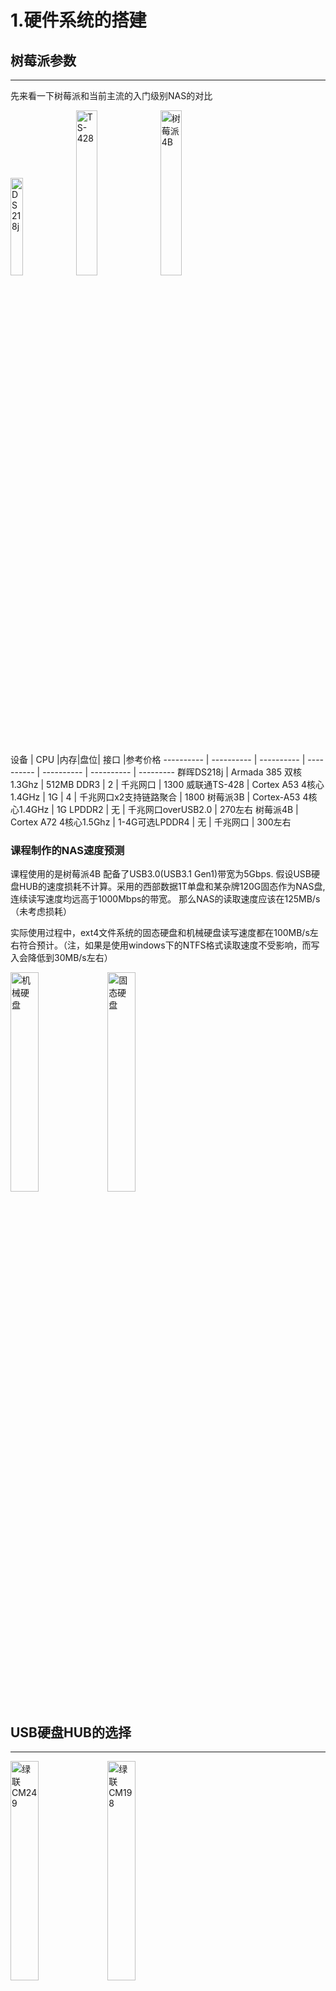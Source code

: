 # 1.硬件系统的搭建
## 树莓派参数
----------
先来看一下树莓派和当前主流的入门级别NAS的对比

<img src="https://img.alicdn.com/imgextra/https://img.alicdn.com/imgextra/i3/2097832145/O1CN01s0XMZ91RiS9KI5NTn_!!2097832145.png_430x430q90.jpg" width="20%" title="DS218j">
<img src="https://gd2.alicdn.com/imgextra/i2/3525591994/O1CN012BRonB1QbILsEBd0U_!!3525591994.jpg" width="26%" title="TS-428">
<img src="https://img.alicdn.com/imgextra/i3/2206856013549/O1CN014xMTCG1c5UD9LJYZ4_!!2206856013549.jpg_430x430q90.jpg" width="26%" title="树莓派4B">

 设备 | CPU |内存|盘位| 接口 |参考价格
 ---------- | ---------- | ---------- | ---------- | ---------- | ---------- | --------- 
 群晖DS218j | Armada 385 双核1.3Ghz | 512MB DDR3 | 2 | 千兆网口 | 1300
 威联通TS-428 | Cortex A53 4核心1.4GHz | 1G  | 4 | 千兆网口x2支持链路聚合 | 1800
 树莓派3B | Cortex-A53 4核心1.4GHz | 1G LPDDR2 | 无 | 千兆网口overUSB2.0 | 270左右
 树莓派4B | Cortex A72 4核心1.5Ghz | 1-4G可选LPDDR4 | 无 | 千兆网口 | 300左右


### 课程制作的NAS速度预测
课程使用的是树莓派4B 配备了USB3.0(USB3.1 Gen1)带宽为5Gbps.
假设USB硬盘HUB的速度损耗不计算。采用的西部数据1T单盘和某杂牌120G固态作为NAS盘,连续读写速度均远高于1000Mbps的带宽。
那么NAS的读取速度应该在125MB/s（未考虑损耗）

实际使用过程中，ext4文件系统的固态硬盘和机械硬盘读写速度都在100MB/s左右符合预计。（注，如果是使用windows下的NTFS格式读取速度不受影响，而写入会降低到30MB/s左右）

<img src="/pic/1.png" width="30%" title="机械硬盘">
<img src="/pic/2.png" width="30%" title="固态硬盘">

## USB硬盘HUB的选择
---------

<img src="https://gd1.alicdn.com/imgextra/i1/90020378/O1CN01hChSlm1EfAGVDLRTk_!!90020378.jpg" width="30%" title="绿联CM249">
<img src="https://gd3.alicdn.com/imgextra/i3/90020378/O1CN01JENU5W1EfAFys84tj_!!90020378.jpg" width="30%" title="绿联CM198">

上面两个设备由左到右分别为绿联CM249,绿联CM198。课程选择后者（不带脱机拷贝功能）。


 设备 | 盘位 |单盘最大容量|传输带宽| 特别功能 |参考价格
:------:|:------:|:------:|:------:|:------:|:------:|:------:
 CM249 | 2 | 16T |5Gbps| 硬件RAID0/1 |569
 CM198 | 2 | 12T |5Gbps| 可选脱机拷贝 |149

设备的推荐原因
>CM249,由于OMV不支持USB接入硬盘的RAID设置。所以如果有RAID0/1的需求的用户可以选择这款设备

>CM198,便于摆放，价格合适。

如果大家需要购买其他型号的USB硬盘HUB，购买时参考一下单盘最大容量，盘位，以及传输带宽。由于USB3.0 改名为USB3.1 Gen1。需要与USB3.1 Gen2区分开了，后者有10Gbps的带宽。另外，尽量购买带外接电源的设备，树莓派的USB供电能力很弱。

## 交换机
-------------
交换机往往是NAS系统中容易忽视的一环。一般连接NAS的方式，是电脑和NAS都连接到路由器中。如果路由器的lan口是千兆的话，那么速度上面就没有什么问题。如果路由器不是千兆LAN口，那么我们就需要加入一个千兆的交换机。

<img src="https://img.alicdn.com/imgextra/i2/804068890/TB2bk.aGrSYBuNjSspfXXcZCpXa_!!804068890.jpg_430x430q90.jpg" width="30%" title="绿联CM198">

千兆交换机的选择可以随意。试验环境中使用的是水星的5口千兆交换机，价格为45元。

## 连接线材与其他
-------------
网线选择六类线即可。树莓派使用SD卡class10 16G以上。

## 视频中设备价格
--------------
树莓派4B-2G 289+绿联CM198 128+水星交换机 45+ 内存卡16G 24=486元（不含网线和硬盘）



# 2.树莓派安装OMV
## 在SD卡中烧录系统（演示包括下载网站，烧录工具）
### 下载镜像和烧录工具
--------------
镜像地址: https://www.raspberrypi.org/downloads/raspbian/  
烧录工具地址： https://www.balena.io/etcher/

### 烧录镜像
--------------
1.在SD卡中创建wpa_supplicant.conf(内容如下)来连接wifi（不推荐，建议使用有线连接），另外创建空的名为SSH的文件来开启SSH。

	country=CN
	ctrl_interface=DIR=/var/run/wpa_supplicant GROUP=netdev
	update_config=1
	network={
	ssid="连接的wifi名称"
	psk="wifi的密码"
	key_mgmt=WPA-PSK
	priority=1
	}

## 通过putty来连接树莓派,并开始安装OMV
--------------
>初始用户名为pi，密码为raspberry

### 修改树莓派apt的源地址，添加OMV的源地址
--------------

>A.修改源地址

>>     sudo nano /etc/apt/sources.list

>>将原有地址注释掉，同时添加下面的地址


>>     deb http://mirrors.aliyun.com/raspbian/raspbian/ buster main contrib non-free rpi
>>     deb-src http://mirrors.aliyun.com/raspbian/raspbian/ buster main contrib non-free rpi

>B.添加OMV地址

>>     sudo nano /etc/apt/sources.list.d/openmediavault.list

>>将下列内容写入文件中

>>     deb https://packages.openmediavault.org/public usul main
>>     deb https://downloads.sourceforge.net/project/openmediavault/packages usul main
>>     ##Uncomment the following line to add software from the proposed repository.
>>     deb https://packages.openmediavault.org/public usul-proposed main
>>     #deb https://downloads.sourceforge.net/project/openmediavault/packages usul-proposed main
>>     ##This software is not part of OpenMediaVault, but is offered by third-party
>>     ##developers as a service to OpenMediaVault users.
>>     #deb https://packages.openmediavault.org/public usul partner
>>     #deb https://downloads.sourceforge.net/project/openmediavault/packages usul partner

>最后更新一下apt

>>     sudo apt-get update

### 创建安装脚本、下载安装OMV
--------------

>A.在~目录下，创建OMV文件

>>     sudo nano OMV

>将下面的内容加入到其中

>>     export LANG=C.UTF-8
>>     export DEBIAN_FRONTEND=noninteractive
>>     export APT_LISTCHANGES_FRONTEND=none
>>     wget -O "/etc/apt/trusted.gpg.d/openmediavault-archive-keyring.asc" 	https://packages.openmediavault.org/public/archive.key
>>      apt-key add "/etc/apt/trusted.gpg.d/openmediavault-archive-keyring.asc"
>>      apt-get update
>>      apt-get --yes --auto-remove --show-upgraded \
>>      		--allow-downgrades --allow-change-held-packages \
>>      		--no-install-recommends \
>>      		--option Dpkg::Options::="--force-confdef" \
>>      		--option DPkg::Options::="--force-confold" \
>>      		install openmediavault-keyring openmediavault

>文件编辑完毕后，输入<u>sudo sh OMV</u>运行，等待下载安装完毕。   
## 至此OMV的安装已经完成了，浏览器输入树莓派IP进入UI界面
--------------

openmediavault初始用户名密码为admin、openmediavault。

# 2.OMV的基本配置
 > 在配置OMV的过程中如果webUI上方弹出了下面的黄色标语。可以在所有的内容都修改完毕后点击应用。
 > <img src="E:/pic/5.png" width="60%" title="biaoyu">
## 挂载磁盘
--------------
在第一次使用OMV的时候，需要挂载磁盘并创建文件系统
 > 具体操作如下
 
 > 1.连接USB硬盘HUB的电源与USB线
 
 > 2.进入到OMV的webUI，在[储存器]目录，硬盘菜单中，查看硬盘是否连接上来。
 
 > 3.进入到文件系统中。如果没有设备则创建。如果有，则选择设备点击挂载。（一般全新硬盘是没有文件系统的，而如果是使用过的硬盘，WIN下是NTFS的文件系统，也可直接挂载，但是对于缺点不再阐述，这里的设备相当于windows下的盘的概念，一块硬盘可以分为多个设备（盘）。）
 
注意:***在硬盘菜单中，选择对应的设备，可以对其设置电源管理，以及写入缓存的启用与否。建议机械硬盘启用写入缓存，固态硬盘不启用。
 ><img src="/pic/3.png" width="60%" title="WEBUI">

## 用户创建与权限修改
--------------
前面说到的OMV初始密码指WEBUI的管理登陆密码，登陆上去以后我们还需要进一步的管理用户。

Pi用户依旧存在，但是它的ssh权限被关闭了，我们需要打开这一个权限，才能继续使用。另外我们可以创建一个专门用来文件传输的用户。操作方式如下:
 > 1.在WEBUI中进入到[访问权限管理]目录下，进入到用户菜单中
 
 > 2.点击添加，输入用户名和密码，确定。
 
 > 3.这样的话就创建了一个用户。默认属于的用户组为users。可以实现例如samba、ftp等服务的使用。
 
 > 4.还是在用户菜单下，选择pi用户进行编辑，将用户组ssh勾选上，这样就实现了SSH权限的分配。
 
## 创建共享文件夹
--------------
共享文件夹就是最终用户直接接触到的内容。下图中就是两个共享文件夹。
 ><img src="# 1.硬件系统的搭建
## 树莓派参数
----------
先来看一下树莓派和当前主流的入门级别NAS的对比

<img src="https://img.alicdn.com/imgextra/https://img.alicdn.com/imgextra/i3/2097832145/O1CN01s0XMZ91RiS9KI5NTn_!!2097832145.png_430x430q90.jpg" width="20%" title="DS218j">
<img src="https://gd2.alicdn.com/imgextra/i2/3525591994/O1CN012BRonB1QbILsEBd0U_!!3525591994.jpg" width="26%" title="TS-428">
<img src="https://img.alicdn.com/imgextra/i3/2206856013549/O1CN014xMTCG1c5UD9LJYZ4_!!2206856013549.jpg_430x430q90.jpg" width="26%" title="树莓派4B">

| 设备 | CPU |内存|盘位| 接口 |参考价格|
| :------: | :------: | :------: |:------: |:------: | :------: | :------: |
| 群晖DS218j | Armada 385 双核1.3Ghz | 512MB DDR3 |2| 千兆网口 |1300|
| 威联通TS-428 | Cortex A53 4核心1.4GHz | 1G  |4| 千兆网口*2支持链路聚合 |1800|
| 树莓派3B | Cortex-A53 4核心1.4GHz | 1G LPDDR2 |无| 千兆网口overUSB2.0 |270左右|
| 树莓派4B | Cortex A72 4核心1.5Ghz | 1-4G可选LPDDR4 |无| 千兆网口 |300左右|

### 课程制作的NAS速度预测
课程使用的是树莓派4B 配备了USB3.0(USB3.1 Gen1)带宽为5Gbps.
假设USB硬盘HUB的速度损耗不计算。采用的西部数据1T单盘和某杂牌120G固态作为NAS盘,连续读写速度均远高于1000Mbps的带宽。
那么NAS的读取速度应该在125MB/s（未考虑损耗）

实际使用过程中，ext4文件系统的固态硬盘和机械硬盘读写速度都在100MB/s左右符合预计。（注，如果是使用windows下的NTFS格式读取速度不受影响，而写入会降低到30MB/s左右）

<img src="/pic/1.png" width="30%" title="机械硬盘">
<img src="/pic/2.png" width="30%" title="固态硬盘">

## USB硬盘HUB的选择
---------

<img src="https://gd1.alicdn.com/imgextra/i1/90020378/O1CN01hChSlm1EfAGVDLRTk_!!90020378.jpg" width="30%" title="绿联CM249">
<img src="https://gd3.alicdn.com/imgextra/i3/90020378/O1CN01JENU5W1EfAFys84tj_!!90020378.jpg" width="30%" title="绿联CM198">

上面两个设备由左到右分别为绿联CM249,绿联CM198。课程选择后者（不带脱机拷贝功能）。


| 设备 | 盘位 |单盘最大容量|传输带宽| 特别功能 |参考价格|
| :------: | :------: | :------: |:------: |:------: | :------: | :------: |
| CM249 | 2 | 16T |5Gbps| 硬件RAID0/1 |569|
| CM198 | 2 | 12T |5Gbps| 可选脱机拷贝 |149|

设备的推荐原因
>CM249,由于OMV不支持USB接入硬盘的RAID设置。所以如果有RAID0/1的需求的用户可以选择这款设备

>CM198,便于摆放，价格合适。

如果大家需要购买其他型号的USB硬盘HUB，购买时参考一下单盘最大容量，盘位，以及传输带宽。由于USB3.0 改名为USB3.1 Gen1。需要与USB3.1 Gen2区分开了，后者有10Gbps的带宽。另外，尽量购买带外接电源的设备，树莓派的USB供电能力很弱。

## 交换机
-------------
交换机往往是NAS系统中容易忽视的一环。一般连接NAS的方式，是电脑和NAS都连接到路由器中。如果路由器的lan口是千兆的话，那么速度上面就没有什么问题。如果路由器不是千兆LAN口，那么我们就需要加入一个千兆的交换机。

<img src="https://img.alicdn.com/imgextra/i2/804068890/TB2bk.aGrSYBuNjSspfXXcZCpXa_!!804068890.jpg_430x430q90.jpg" width="30%" title="绿联CM198">

千兆交换机的选择可以随意。试验环境中使用的是水星的5口千兆交换机，价格为45元。

## 连接线材与其他
-------------
网线选择六类线即可。树莓派使用SD卡class10 16G以上。

## 视频中设备价格
--------------
树莓派4B-2G 289+绿联CM198 128+水星交换机 45+ 内存卡16G 24=486元（不含网线和硬盘）



# 2.树莓派安装OMV
## 在SD卡中烧录系统（演示包括下载网站，烧录工具）
### 下载镜像和烧录工具
--------------
镜像地址: https://www.raspberrypi.org/downloads/raspbian/  
烧录工具地址： https://www.balena.io/etcher/

### 烧录镜像
--------------
1.在SD卡中创建wpa_supplicant.conf(内容如下)来连接wifi（不推荐，建议使用有线连接），另外创建空的名为SSH的文件来开启SSH。

	country=CN
	ctrl_interface=DIR=/var/run/wpa_supplicant GROUP=netdev
	update_config=1
	network={
	ssid="连接的wifi名称"
	psk="wifi的密码"
	key_mgmt=WPA-PSK
	priority=1
	}

## 通过putty来连接树莓派,并开始安装OMV
--------------
>初始用户名为pi，密码为raspberry

### 修改树莓派apt的源地址，添加OMV的源地址
--------------

>A.修改源地址

>>     sudo nano /etc/apt/sources.list

>>将原有地址注释掉，同时添加下面的地址


>>     deb http://mirrors.aliyun.com/raspbian/raspbian/ buster main contrib non-free rpi
>>     deb-src http://mirrors.aliyun.com/raspbian/raspbian/ buster main contrib non-free rpi

>B.添加OMV地址

>>     sudo nano /etc/apt/sources.list.d/openmediavault.list

>>将下列内容写入文件中

>>     deb https://packages.openmediavault.org/public usul main
>>     deb https://downloads.sourceforge.net/project/openmediavault/packages usul main
>>     ##Uncomment the following line to add software from the proposed repository.
>>     deb https://packages.openmediavault.org/public usul-proposed main
>>     #deb https://downloads.sourceforge.net/project/openmediavault/packages usul-proposed main
>>     ##This software is not part of OpenMediaVault, but is offered by third-party
>>     ##developers as a service to OpenMediaVault users.
>>     #deb https://packages.openmediavault.org/public usul partner
>>     #deb https://downloads.sourceforge.net/project/openmediavault/packages usul partner

>最后更新一下apt

>>     sudo apt-get update

### 创建安装脚本、下载安装OMV
--------------

>A.在~目录下，创建OMV文件

>>     sudo nano OMV

>将下面的内容加入到其中

>>     export LANG=C.UTF-8
>>     export DEBIAN_FRONTEND=noninteractive
>>     export APT_LISTCHANGES_FRONTEND=none
>>     wget -O "/etc/apt/trusted.gpg.d/openmediavault-archive-keyring.asc" 	https://packages.openmediavault.org/public/archive.key
>>      apt-key add "/etc/apt/trusted.gpg.d/openmediavault-archive-keyring.asc"
>>      apt-get update
>>      apt-get --yes --auto-remove --show-upgraded \
>>      		--allow-downgrades --allow-change-held-packages \
>>      		--no-install-recommends \
>>      		--option Dpkg::Options::="--force-confdef" \
>>      		--option DPkg::Options::="--force-confold" \
>>      		install openmediavault-keyring openmediavault

>文件编辑完毕后，输入<u>sudo sh OMV</u>运行，等待下载安装完毕。   
## 至此OMV的安装已经完成了，浏览器输入树莓派IP进入UI界面
--------------

openmediavault初始用户名密码为admin、openmediavault。

# 2.OMV的基本配置
 > 在配置OMV的过程中如果webUI上方弹出了下面的黄色标语。可以在所有的内容都修改完毕后点击应用。
 > <img src="E:/pic/5.png" width="60%" title="biaoyu">
## 挂载磁盘
--------------
在第一次使用OMV的时候，需要挂载磁盘并创建文件系统
 > 具体操作如下
 
 > 1.连接USB硬盘HUB的电源与USB线
 
 > 2.进入到OMV的webUI，在[储存器]目录，硬盘菜单中，查看硬盘是否连接上来。
 
 > 3.进入到文件系统中。如果没有设备则创建。如果有，则选择设备点击挂载。（一般全新硬盘是没有文件系统的，而如果是使用过的硬盘，WIN下是NTFS的文件系统，也可直接挂载，但是对于缺点不再阐述，这里的设备相当于windows下的盘的概念，一块硬盘可以分为多个设备（盘）。）
 
注意:***在硬盘菜单中，选择对应的设备，可以对其设置电源管理，以及写入缓存的启用与否。建议机械硬盘启用写入缓存，固态硬盘不启用。
 ><img src="/pic/3.png" width="60%" title="WEBUI">

## 用户创建与权限修改
--------------
前面说到的OMV初始密码指WEBUI的管理登陆密码，登陆上去以后我们还需要进一步的管理用户。

Pi用户依旧存在，但是它的ssh权限被关闭了，我们需要打开这一个权限，才能继续使用。另外我们可以创建一个专门用来文件传输的用户。操作方式如下:
 > 1.在WEBUI中进入到[访问权限管理]目录下，进入到用户菜单中
 
 > 2.点击添加，输入用户名和密码，确定。
 
 > 3.这样的话就创建了一个用户。默认属于的用户组为users。可以实现例如samba、ftp等服务的使用。
 
 > 4.还是在用户菜单下，选择pi用户进行编辑，将用户组ssh勾选上，这样就实现了SSH权限的分配。
 
## 创建共享文件夹
--------------
共享文件夹就是最终用户直接接触到的内容。下图中就是两个共享文件夹。
 ><img src="/pic/4.png" width="60%" title="SAMBA">
共享文件夹的创建方式如下:
 > 1.在WEBUI中进入到[访问权限管理]目录下，进入到共享文件夹菜单中
 
 > 2.点击添加，输入文件夹名称和相对路径(不填写会根据名称自动生成)，选择文件夹所在的设备（即前面提到的文件系统，如果每个硬盘只有一个文件系统（推荐这样设置），那么可以认为是选择文件夹所在的硬盘。）
 
 >3.另外创建完毕以后，可以选择对应的文件夹，进行用户的读写权限编辑，可设置可读写、只读、禁止读写。（例如设置共享文件夹只可被A用户读写，B用户无法读写）
 
## Samba服务
--------------
Samba服务对于windows和MAC用户来说都可以使用，一些手机软件也可以直接访问。开启方式:
 > 1.在服务目录下，SMB/CIFS菜单中，将 {启用} 项， {可浏览} 项都调整为开启状态。调整完毕，点击保存。
 
 > 2.点击 该菜单下，共享页签。点击添加，选择需要使用samba服务的共享文件夹。点击保存即可。
 
## 至此OMV的基础配置已经完成了，可以进行文件的传输了


 

4.png" width="60%" title="SAMBA">
共享文件夹的创建方式如下:
 > 1.在WEBUI中进入到[访问权限管理]目录下，进入到共享文件夹菜单中
 
 > 2.点击添加，输入文件夹名称和相对路径(不填写会根据名称自动生成)，选择文件夹所在的设备（即前面提到的文件系统，如果每个硬盘只有一个文件系统（推荐这样设置），那么可以认为是选择文件夹所在的硬盘。）
 
 >3.另外创建完毕以后，可以选择对应的文件夹，进行用户的读写权限编辑，可设置可读写、只读、禁止读写。（例如设置共享文件夹只可被A用户读写，B用户无法读写）
 
## Samba服务
--------------
Samba服务对于windows和MAC用户来说都可以使用，一些手机软件也可以直接访问。开启方式:
 > 1.在服务目录下，SMB/CIFS菜单中，将 {启用} 项， {可浏览} 项都调整为开启状态。调整完毕，点击保存。
 
 > 2.点击 该菜单下，共享页签。点击添加，选择需要使用samba服务的共享文件夹。点击保存即可。
 
## 至此OMV的基础配置已经完成了，可以进行文件的传输了


 

